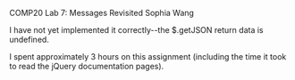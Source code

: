 COMP20
Lab 7: Messages Revisited
Sophia Wang

I have not yet implemented it correctly--the $.getJSON return data is undefined.

I spent approximately 3 hours on this assignment (including the time it took to read the jQuery documentation pages). 
